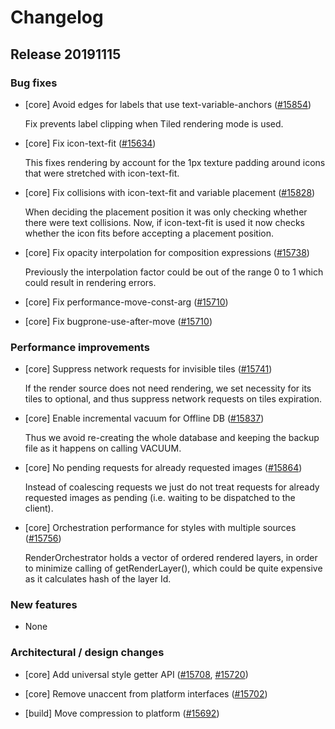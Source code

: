 # Changelog

## Release 20191115

### Bug fixes
- [core] Avoid edges for labels that use text-variable-anchors ([#15854](https://github.com/mapbox/mapbox-gl-native/pull/15854))

    Fix prevents label clipping when Tiled rendering mode is used.

- [core] Fix icon-text-fit ([#15634](https://github.com/mapbox/mapbox-gl-native/pull/15634))

    This fixes rendering by account for the 1px texture padding around icons that were stretched with icon-text-fit.

- [core] Fix collisions with icon-text-fit and variable placement ([#15828](https://github.com/mapbox/mapbox-gl-native/pull/15828))

  When deciding the placement position it was only checking whether there were text collisions. Now, if icon-text-fit is used it now checks whether the icon fits before accepting a placement position.

- [core] Fix opacity interpolation for composition expressions ([#15738](https://github.com/mapbox/mapbox-gl-native/pull/15738))

    Previously the interpolation factor could be out of the range 0 to 1 which could result in rendering errors.

- [core] Fix performance-move-const-arg ([#15710](https://github.com/mapbox/mapbox-gl-native/pull/15710))
- [core] Fix bugprone-use-after-move ([#15710](https://github.com/mapbox/mapbox-gl-native/pull/15710))

### Performance improvements
- [core] Suppress network requests for invisible tiles ([#15741](https://github.com/mapbox/mapbox-gl-native/pull/15741))

  If the render source does not need rendering, we set necessity for its tiles to optional, and thus suppress network requests on tiles expiration.

- [core] Enable incremental vacuum for Offline DB ([#15837](https://github.com/mapbox/mapbox-gl-native/pull/15837))

    Thus we avoid re-creating the whole database and keeping the backup file as it happens on calling VACUUM.

- [core] No pending requests for already requested images ([#15864](https://github.com/mapbox/mapbox-gl-native/pull/15864))

    Instead of coalescing requests we just do not treat requests for already requested images as pending (i.e. waiting to be dispatched to the client).

- [core] Orchestration performance for styles with multiple sources ([#15756](https://github.com/mapbox/mapbox-gl-native/pull/15756))

    RenderOrchestrator holds a vector of ordered rendered layers, in order to minimize calling of getRenderLayer(), which could be quite expensive as it calculates hash of the layer Id.

### New features

- None

### Architectural / design changes

- [core] Add universal style getter API ([#15708](https://github.com/mapbox/mapbox-gl-native/pull/15708), [#15720](https://github.com/mapbox/mapbox-gl-native/pull/15720))

- [core] Remove unaccent from platform interfaces ([#15702](https://github.com/mapbox/mapbox-gl-native/pull/15702))

- [build] Move compression to platform ([#15692](https://github.com/mapbox/mapbox-gl-native/pull/15692))